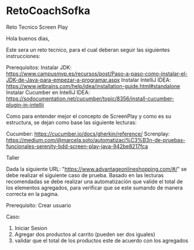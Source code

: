 # RetoCoachSofka


Reto Tecnico Screen Play

Hola buenos dias,

Este sera un reto tecnico, para el cual deberan seguir las siguientes instrucciones:

Prerequisitos:
Instalar JDK: https://www.campusmvp.es/recursos/post/Paso-a-paso-como-instalar-el-JDK-de-Java-para-empezar-a-programar.aspx
Instalar IntelliJ IDEA: https://www.jetbrains.com/help/idea/installation-guide.html#standalone
Instalar Cucumber en IntelliJ IDEA: https://sodocumentation.net/cucumber/topic/8356/install-cucumber-plugin-in-intellij

Como para entender mejor el concepto de ScreenPlay y como es su estructura, se dejan como base las siguiente lecturas:

Cucumber: https://cucumber.io/docs/gherkin/reference/
Screnplay: https://medium.com/@marcela.soto/automatizaci%C3%B3n-de-pruebas-funcionales-serenity-bdd-screen-play-java-942be8217fca


Taller

Dada la siguiente URL: "https://www.advantageonlineshopping.com/#/" se debe realizar el siguiente caso de prueba. Basado en las lecturas recomendadas se debe realizar una automatización que valide el total de los elementos agregados, para verificar que se este sumando de manera correcta en la pagina.

Prerequisito: Crear usuario

Caso:
1. Iniciar Sesion
2. Agregar dos productos al carrito (pueden ser dos iguales)
3. validar que el total de los productos este de acuerdo con los agregados

